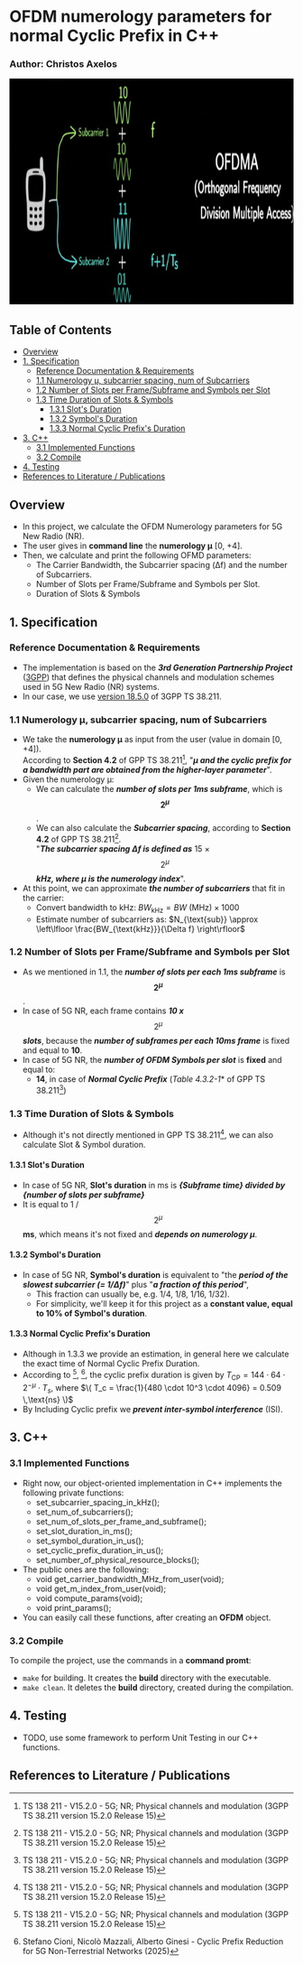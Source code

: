 #  OFDM numerology parameters for normal Cyclic Prefix in C++

### Author: Christos Axelos


<p align="left">
  <img src="imgs/OFDMA.png" alt="???" width="600" height="400"/>
</p>

## Table of Contents
- [Overview](#overview)
- [1. Specification](#1-specification)
  - [Reference Documentation & Requirements](#reference-documentation--requirements)
  - [1.1 Numerology μ, subcarrier spacing, num of Subcarriers](#11-numerology-μ-subcarrier-spacing-num-of-subcarriers)
  - [1.2 Number of Slots per Frame/Subframe and Symbols per Slot](#12-number-of-slots-per-framesubframe-and-symbols-per-slot)
  - [1.3 Time Duration of Slots & Symbols](#13-time-duration-of-slots--symbols)
    - [1.3.1 Slot's Duration](#131-slots-duration)
    - [1.3.2 Symbol's Duration](#132-symbols-duration)
    - [1.3.3 Normal Cyclic Prefix's Duration](#133-normal-cyclic-prefixs-duration)
- [3. C++](#3-c)
  - [3.1 Implemented Functions](#31-implemented-functions)
  - [3.2 Compile](#32-compile)
- [4. Testing](#4-testing)
- [References to Literature / Publications](#references-to-literature--publications)

## Overview
* In this project, we calculate the OFDM Numerology parameters for 5G New Radio (NR).
* The user gives in **command line** the  **numerology μ** [0, +4].
* Then, we calculate and print the following OFMD parameters:
  - The Carrier Bandwidth, the Subcarrier spacing (Δf) and the number of Subcarriers.
  - Number of Slots per Frame/Subframe and Symbols per Slot.
  - Duration of Slots & Symbols



## 1. Specification

### Reference Documentation & Requirements
* The implementation is based on the ***3rd Generation Partnership Project*** ([3GPP](https://www.3gpp.org/about-us)) that defines the physical channels and modulation schemes used in 5G New Radio (NR) systems.
* In our case, we use [version 18.5.0](https://standards.iteh.ai/catalog/standards/etsi/d9f7d06f-f6f0-40f3-8ef7-cb0ef6805e37/etsi-ts-138-211-v18-5-0-2025-01?utm_source=chatgpt.com) of 3GPP TS 38.211.

  
### 1.1 Numerology μ, subcarrier spacing, num of Subcarriers
* We take the **numerology μ** as input from the user (value in domain [0, +4]).<br>
  According to **Section 4.2** of GPP TS 38.211[^1],  "***μ and the cyclic prefix for a bandwidth part are obtained from the higher-layer parameter***". 
* Given the numerology μ:
  - We can calculate the ***number of slots per 1ms subframe***, which is **$$2^\mu$$**.
  - We can also calculate the ***Subcarrier spacing***, according to **Section 4.2** of GPP TS 38.211[^1].<br>
  "***The subcarrier spacing Δf is defined as*** 15 × $$2^\mu$$ ***kHz, where μ is the numerology index***".
* At this point, we can approximate ***the number of subcarriers*** that fit in the carrier:
  - Convert bandwidth to kHz: $BW_{\text{kHz}} = BW\ (\text{MHz}) \times 1000$
  - Estimate number of subcarriers as: $N_{\text{sub}} \approx \left\lfloor \frac{BW_{\text{kHz}}}{\Delta f} \right\rfloor$

### 1.2 Number of Slots per Frame/Subframe and Symbols per Slot
  * As we mentioned in 1.1, the ***number of slots per each 1ms subframe*** is **$$2^\mu$$**.
  * In case of 5G NR, each frame contains  ***10 x***  $$2^\mu$$ ***slots***, because the ***number of subframes per each 10ms frame*** is fixed and equal to **10**.
  * In case of 5G NR, the ***number of OFDM Symbols per slot*** is **fixed** and equal to:
    - **14**, in case of ***Normal Cyclic Prefix*** (*Table 4.3.2-1** of GPP TS 38.211[^1])
    <!--- - **12**, in case of ***Extended Cyclic Prefix*** (*Table 4.3.2-2** of GPP TS 38.211[^1]) --->

### 1.3 Time Duration of Slots & Symbols
  * Although it's not directly mentioned in GPP TS 38.211[^1], we can also calculate Slot & Symbol duration.

#### 1.3.1 Slot's Duration
  * In case of 5G NR, **Slot's duration** in ms is ***{Subframe time} divided by {number of slots per subframe}***
  * It is equal to 1 / $$2^\mu$$ **ms**, which means it's not fixed and ***depends on numerology μ***.

#### 1.3.2 Symbol's Duration
  * In case of 5G NR, **Symbol's duration** is equivalent to "the ***period of the slowest subcarrier (= 1/Δf)***" plus "***a fraction of this period***",
      - This fraction can usually be, e.g. 1/4, 1/8, 1/16, 1/32).
      - For simplicity, we'll keep it for this project as a **constant value, equal to 10% of Symbol's duration**.

#### 1.3.3 Normal Cyclic Prefix's Duration
  * Although in 1.3.3 we provide an estimation, in general here we calculate the exact time of Normal Cyclic Prefix Duration.
  * According to [^1], [^2], the cyclic prefix duration is given by $T_{\mathrm{CP}} = 144 \cdot 64 \cdot 2^{-\mu} \cdot T_s$, where $\( T_c = \frac{1}{480 \cdot 10^3 \cdot 4096} = 0.509 \,\text{ns} \)$
  * By Including Cyclic prefix we ***prevent inter-symbol interference*** (ISI).

## 3. C++
### 3.1 Implemented Functions
* Right now, our object-oriented implementation in C++ implements the following private functions:
  - set_subcarrier_spacing_in_kHz();
  - set_num_of_subcarriers();
  - set_num_of_slots_per_frame_and_subframe();
  - set_slot_duration_in_ms();
  - set_symbol_duration_in_us();
  - set_cyclic_prefix_duration_in_us();
  - set_number_of_physical_resource_blocks();
* The public ones are the following:      
  - void get_carrier_bandwidth_MHz_from_user(void);
  - void get_m_index_from_user(void);
  - void compute_params(void);
  - void print_params();
 * You can easily call these functions, after creating an **OFDM** object.

### 3.2 Compile
To compile the project, use the commands in a **command promt**:
  -  `make` for building. It creates the **build** directory with the executable.
  -  `make clean`. It deletes the **build** directory, created during the compilation.

## 4. Testing
* TODO, use some framework to perform Unit Testing in our C++ functions.
    


## References to Literature / Publications

[^1]: TS 138 211 - V15.2.0 - 5G; NR; Physical channels and modulation (3GPP TS 38.211 version 15.2.0 Release 15)
[^2]: Stefano Cioni, Nicolò Mazzali, Alberto Ginesi - Cyclic Prefix Reduction for 5G Non-Terrestrial Networks (2025)

